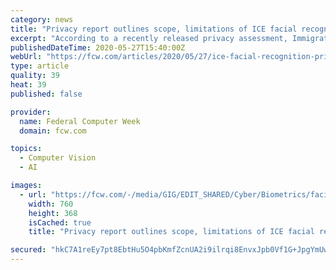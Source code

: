 ```yaml
---
category: news
title: "Privacy report outlines scope, limitations of ICE facial recognition"
excerpt: "According to a recently released privacy assessment, Immigration and Customs Enforcement systems are linked to a network of image databases across the country, and future trainings are being eyed to combat abuse and misuse."
publishedDateTime: 2020-05-27T15:40:00Z
webUrl: "https://fcw.com/articles/2020/05/27/ice-facial-recognition-privacy.aspx"
type: article
quality: 39
heat: 39
published: false

provider:
  name: Federal Computer Week
  domain: fcw.com

topics:
  - Computer Vision
  - AI

images:
  - url: "https://fcw.com/-/media/GIG/EDIT_SHARED/Cyber/Biometrics/facialrecognition.png"
    width: 760
    height: 368
    isCached: true
    title: "Privacy report outlines scope, limitations of ICE facial recognition"

secured: "hkC7A1reEy7pt8EbtHu5O4pbKmfZcnUA2i9ilrqi8EnvxJpb0Vf1G+JpgYmUwpUDqkG2aP+Ra5LzEuXxEfl8t99OYZFZ7/Pg7R2s+uityrhvb/WbdWlDETGWghiIBB4AzKcit5yPFiPsk5f8hXhyxZKGJxj4+kC+6RKDezx6HTYZVIwYS1N2/auakSwExafUwlbBsTDmJYwqkvQrk5151IqnuxScsbmwrWYf1g7Q5r5oJ24SPzc3pFJWkkfhuc28vMpDVG+/gzkW4MS8cAktY1rw52Wp5zNUs41to43USth1hA7mTiv8N4CTraNdRj65Wb1ixPMKdb2+DqmSdFAq3CQPfG0Lj3+CMKyJZa7/uhIWH+zkDwVI33gU6/Lgz011bN61Y3/LKquCtkjktRj+LBiRvBYD34vMVTNfga2IWYXgkxyNjLHAcjZGKsYfJDe81+Ydg9ooobjcYq2WwEWuFx750M0Tw+UlSq+5PV3m1+k=;9Iu86GM8u/Wo3YudVHaw0w=="
---
```


